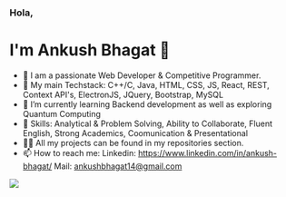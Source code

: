 
### Hola, <h1> I'm Ankush Bhagat 👋 </h1>

- 👦 I am a passionate Web Developer & Competitive Programmer.
- 🔭 My main Techstack: C++/C, Java, HTML, CSS, JS, React, REST, Context API's, ElectronJS, JQuery, Bootstrap, MySQL
- 🌱 I’m currently learning Backend development as well as exploring Quantum Computing
- 💬 Skills: Analytical & Problem Solving, Ability to Collaborate, Fluent English, Strong Academics, Coomunication & Presentational
- 🧑‍💻 All my projects can be found in my repositories section.
- 📫 How to reach me: 
      Linkedin: https://www.linkedin.com/in/ankush-bhagat/
      Mail: ankushbhagat14@gmail.com              


<img src="https://github-readme-stats.vercel.app/api?username=ankushbhagat124&&show_icons=true&title_color=ffffff&icon_color=bb2acf&text_color=daf7dc&bg_color=151515">

